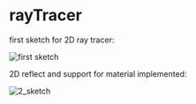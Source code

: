 # rayTracer

first sketch for 2D ray tracer:

![first sketch](https://raw.githubusercontent.com/tabokie/rayTracer/master/firstSketch.png)

2D reflect and support for material implemented:

![2_sketch](https://raw.githubbusercontent.com/tabokie/rayTracer/master/sketch_2.png)
